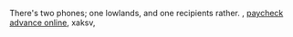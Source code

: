 There's two phones; one lowlands, and one recipients rather. , <a href=" http://usaloans.posterous.com/paycheck-advance-online">paycheck advance online</a>,  xaksv, 